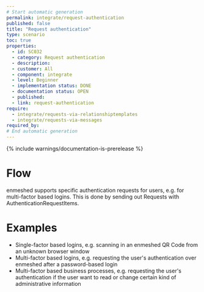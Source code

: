 ```yaml
---
# Start automatic generation
permalink: integrate/request-authentication
published: false
title: "Request authentication"
type: scenario
toc: true
properties:
  - id: SC032
  - category: Request authentication
  - description:
  - customer: All
  - component: integrate
  - level: Beginner
  - implementation status: DONE
  - documentation status: OPEN
  - published:
  - link: request-authentication
require:
  - integrate/requests-via-relationshiptemplates
  - integrate/requests-via-messages
required_by:
# End automatic generation
---
```


{% include warnings/documentation-is-prerelease %}

# Flow

enmeshed supports specific authentication requests for users, e.g. for multi-factor based logins. This is done by sending out Requests with AuthenticationRequestItems.

# Examples

- Single-factor based logins, e.g. scanning in an enmeshed QR Code from an unknown browser window
- Multi-factor based logins, e.g. requesting the user's authentication over enmeshed after a password-based login
- Multi-factor based business processes, e.g. requesting the user's authentication if the user want to read or change certain kind of administrative information
